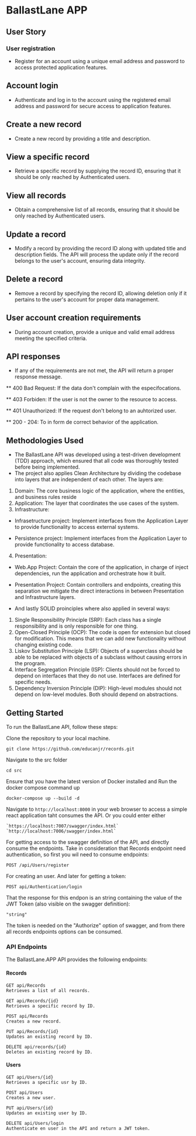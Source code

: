 # BallastLane APP

## User Story

### User registration

* Register for an account using a unique email address and password to access protected application features.

## Account login

* Authenticate and log in to the account using the registered email address and password for secure access to application features.

## Create a new record

* Create a new record by providing a title and description.

## View a specific record

* Retrieve a specific record by supplying the record ID, ensuring that it should be only reached by Authenticated users.

## View all records

* Obtain a comprehensive list of all records, ensuring that it should be only reached by Authenticated users.

## Update a record

* Modify a record by providing the record ID along with updated title and description fields. The API will process the update only if the record belongs to the user's account, ensuring data integrity.

## Delete a record

* Remove a record by specifying the record ID, allowing deletion only if it pertains to the user's account for proper data management.

## User account creation requirements

* During account creation, provide a unique and valid email address meeting the specified criteria.

## API responses

* If any of the requirements are not met, the API will return a proper response message.

** 400 Bad Request: If the data don't complain with the especifocations.

** 403 Forbiden: If the user is not the owner to the resource to access.

** 401 Unauthorized: If the request don't belong to an auhtorized user.

** 200 - 204: To in form de correct behavior of the application.

## Methodologies Used

* The BallastLane  API was developed using a test-driven development (TDD) approach, which ensured that all code was thoroughly tested before being implemented.
* The project also applies Clean Architecture by dividing the codebase into layers that are independent of each other. The layers are:

1. Domain: The core business logic of the application, where the entities, and business rules reside
2. Application: The layer that coordinates the use cases of the system.
3. Infrastructure:

* Infrasetructure project: Implement interfaces from the Application Layer to provide functionality to access external systems.

* Persistence project: Implement interfaces from the Application Layer to provide functionality to access database.

4. Presentation:

* Web.App Project: Contain the core of the application, in charge of inject dependencies, run the application and orchestrate how it built.
* Presentation Project: Contain controllers and endpoints, creating this separation we mitigate the direct interactions in between Presentation and Infrastructure layers.

* And lastly SOLID proinciples where also applied in several ways:

1. Single Responsibility Principle (SRP): Each class has a single responsibility and is only responsible for one thing.
2. Open-Closed Principle (OCP): The code is open for extension but closed for modification. This means that we can add new functionality without changing existing code.
3. Liskov Substitution Principle (LSP): Objects of a superclass should be able to be replaced with objects of a subclass without causing errors in the program.
4. Interface Segregation Principle (ISP): Clients should not be forced to depend on interfaces that they do not use. Interfaces are defined for specific needs.
5. Dependency Inversion Principle (DIP): High-level modules should not depend on low-level modules. Both should depend on abstractions.

## Getting Started

To run the BallastLane  API, follow these steps:

Clone the repository to your local machine.

    git clone https://github.com/educanjr/records.git

Navigate to the src folder

    cd src

Ensure that you have the latest version of Docker installed and Run the docker compose command up  

    docker-compose up --build -d

Navigate to `http://localhost:8000` in your web browser to access a simple react application taht consumes the API.
Or you could enter either

    `https://localhost:7007/swagger/index.html`
    `http://localhost:7006/swagger/index.html`

For getting access to the swagger definition of the API, and directly consume the endpoints. Take in consideration that Records endpoint need authentication, so first you wil need to consume endpoints:

    POST /api/Users/register

For creating an user. And later for getting a token:

    POST api/Authentication/login

That the response for this endpon is an string containing the value of the JWT Token (also visible on the swagger definition):

    "string"

The token is needed on the "Authorize" option of swagger, and from there all records endpoints options can be consumed.

### API Endpoints

The BallastLane.APP API provides the following endpoints:

#### Records

```
GET api/Records
Retrieves a list of all records.

GET api/Records/{id}
Retrieves a specific record by ID.

POST api/Records
Creates a new record.

PUT api/Records/{id}
Updates an existing record by ID.

DELETE api/records/{id}
Deletes an existing record by ID.
```

#### Users

```
GET api/Users/{id}
Retrieves a specific usr by ID.

POST api/Users
Creates a new user.

PUT api/Users/{id}
Updates an existing user by ID.

DELETE api/Users/login
Authenticate en user in the API and return a JWT token.
```
